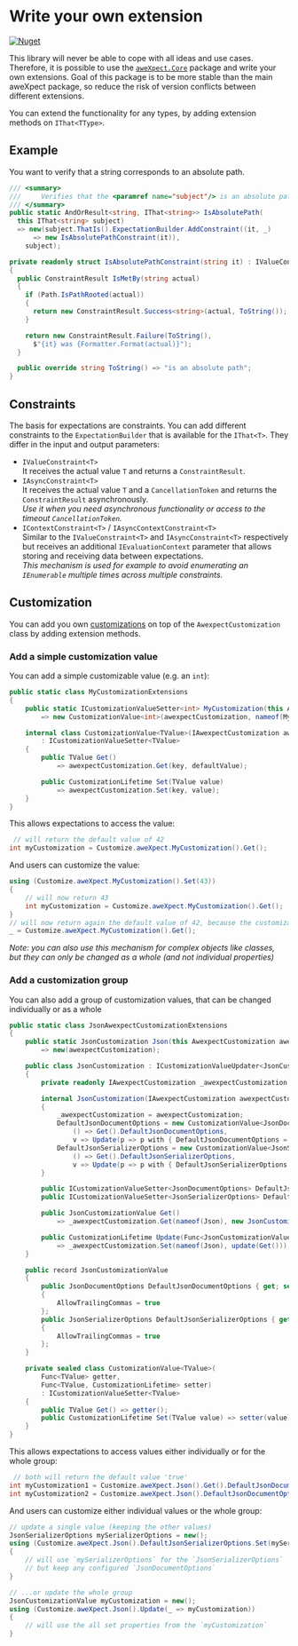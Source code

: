 # Write your own extension
[![Nuget](https://img.shields.io/nuget/v/aweXpect.Core?label=aweXpect.Core)](https://www.nuget.org/packages/aweXpect.Core)

This library will never be able to cope with all ideas and use cases. Therefore, it is possible to use the [
`aweXpect.Core`](https://www.nuget.org/packages/aweXpect.Core/) package and write your own extensions.
Goal of this package is to be more stable than the main aweXpect package, so reduce the risk of version conflicts
between different extensions.

You can extend the functionality for any types, by adding extension methods on `IThat<TType>`.

## Example

You want to verify that a string corresponds to an absolute path.

```csharp
/// <summary>
///     Verifies that the <paramref name="subject"/> is an absolute path.
/// </summary>
public static AndOrResult<string, IThat<string>> IsAbsolutePath(
  this IThat<string> subject)
  => new(subject.ThatIs().ExpectationBuilder.AddConstraint((it, _)
      => new IsAbsolutePathConstraint(it)),
    subject);

private readonly struct IsAbsolutePathConstraint(string it) : IValueConstraint<string>
{
  public ConstraintResult IsMetBy(string actual)
  {
    if (Path.IsPathRooted(actual))
    {
      return new ConstraintResult.Success<string>(actual, ToString());
    }

    return new ConstraintResult.Failure(ToString(),
      $"{it} was {Formatter.Format(actual)}");
  }

  public override string ToString() => "is an absolute path";
}
```

## Constraints

The basis for expectations are constraints. You can add different constraints to the `ExpectationBuilder` that is
available for the `IThat<T>`. They differ in the input and output parameters:

- `IValueConstraint<T>`   
  It receives the actual value `T` and returns a `ConstraintResult`.
- `IAsyncConstraint<T>`  
  It receives the actual value `T` and a `CancellationToken` and returns the `ConstraintResult` asynchronously.  
  *Use it when you need asynchronous functionality or access to the timeout `CancellationToken`.*
- `IContextConstraint<T>` / `IAsyncContextConstraint<T>`  
  Similar to the `IValueConstraint<T>` and `IAsyncConstraint<T>` respectively but receives an additional
  `IEvaluationContext` parameter that allows storing and receiving data between expectations.  
  *This mechanism is used for example to avoid enumerating an `IEnumerable` multiple times across multiple constraints.*

## Customization

You can add you own [customizations](/docs/expectations/advanced/customization) on top of the `AwexpectCustomization` class by adding extension methods.

### Add a simple customization value

You can add a simple customizable value (e.g. an `int`):

```csharp
public static class MyCustomizationExtensions
{
    public static ICustomizationValueSetter<int> MyCustomization(this AwexpectCustomization awexpectCustomization)
        => new CustomizationValue<int>(awexpectCustomization, nameof(MyCustomization), 42);

    internal class CustomizationValue<TValue>(IAwexpectCustomization awexpectCustomization, string key, TValue defaultValue)
        : ICustomizationValueSetter<TValue>
    {
        public TValue Get()
            => awexpectCustomization.Get(key, defaultValue);

        public CustomizationLifetime Set(TValue value)
            => awexpectCustomization.Set(key, value);
    }
}
```

This allows expectations to access the value:

```csharp
 // will return the default value of 42
int myCustomization = Customize.aweXpect.MyCustomization().Get();
```

And users can customize the value:

```csharp
using (Customize.aweXpect.MyCustomization().Set(43))
{
    // will now return 43
    int myCustomization = Customize.aweXpect.MyCustomization().Get();
}
// will now return again the default value of 42, because the customization lifetime was disposed
_ = Customize.aweXpect.MyCustomization().Get();
```

*Note: you can also use this mechanism for complex objects like classes, but they can only be changed as a whole (and
not individual properties)*

### Add a customization group

You can also add a group of customization values, that can be changed individually or as a whole

```csharp
public static class JsonAwexpectCustomizationExtensions
{
    public static JsonCustomization Json(this AwexpectCustomization awexpectCustomization)
        => new(awexpectCustomization);

    public class JsonCustomization : ICustomizationValueUpdater<JsonCustomizationValue>
    {
        private readonly IAwexpectCustomization _awexpectCustomization;

        internal JsonCustomization(IAwexpectCustomization awexpectCustomization)
        {
            _awexpectCustomization = awexpectCustomization;
            DefaultJsonDocumentOptions = new CustomizationValue<JsonDocumentOptions>(
                () => Get().DefaultJsonDocumentOptions,
                v => Update(p => p with { DefaultJsonDocumentOptions = v }));
            DefaultJsonSerializerOptions = new CustomizationValue<JsonSerializerOptions>(
                () => Get().DefaultJsonSerializerOptions,
                v => Update(p => p with { DefaultJsonSerializerOptions = v }));
        }

        public ICustomizationValueSetter<JsonDocumentOptions> DefaultJsonDocumentOptions { get; }
        public ICustomizationValueSetter<JsonSerializerOptions> DefaultJsonSerializerOptions { get; }

        public JsonCustomizationValue Get()
            => _awexpectCustomization.Get(nameof(Json), new JsonCustomizationValue());

        public CustomizationLifetime Update(Func<JsonCustomizationValue, JsonCustomizationValue> update)
            => _awexpectCustomization.Set(nameof(Json), update(Get()));
    }

    public record JsonCustomizationValue
    {
        public JsonDocumentOptions DefaultJsonDocumentOptions { get; set; } = new()
        {
            AllowTrailingCommas = true
        };
        public JsonSerializerOptions DefaultJsonSerializerOptions { get; set; } = new()
        {
            AllowTrailingCommas = true
        };
    }

    private sealed class CustomizationValue<TValue>(
        Func<TValue> getter,
        Func<TValue, CustomizationLifetime> setter)
        : ICustomizationValueSetter<TValue>
    {
        public TValue Get() => getter();
        public CustomizationLifetime Set(TValue value) => setter(value);
    }
}
```

This allows expectations to access values either individually or for the whole group:

```csharp
 // both will return the default value 'true'
int myCustomization1 = Customize.aweXpect.Json().Get().DefaultJsonDocumentOptions.AllowTrailingCommas;
int myCustomization2 = Customize.aweXpect.Json().DefaultJsonDocumentOptions.Get().AllowTrailingCommas;
```

And users can customize either individual values or the whole group:

```csharp
// update a single value (keeping the other values)
JsonSerializerOptions mySerializerOptions = new();
using (Customize.aweXpect.Json().DefaultJsonSerializerOptions.Set(mySerializerOptions))
{
    // will use `mySerializerOptions` for the `JsonSerializerOptions`
	// but keep any configured `JsonDocumentOptions`
}

// ...or update the whole group
JsonCustomizationValue myCustomization = new();
using (Customize.aweXpect.Json().Update(_ => myCustomization))
{
    // will use the all set properties from the `myCustomization`
}
```
